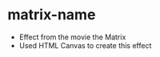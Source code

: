 # matrix-name
<ul>
  <li>Effect from the movie the Matrix</li>
  <li>Used HTML Canvas to create this effect</li>
</ul>

